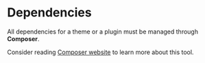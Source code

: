 # Dependencies

All dependencies for a theme or a plugin must be managed through **Composer**.

Consider reading [Composer website](https://getcomposer.org/) to learn more about this tool.
